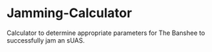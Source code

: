 # Jamming-Calculator
Calculator to determine appropriate parameters for The Banshee to successfully jam an sUAS.
